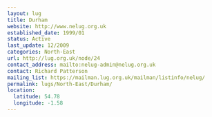 ```yaml
---
layout: lug
title: Durham
website: http://www.nelug.org.uk
established_date: 1999/01
status: Active
last_update: 12/2009
categories: North-East
url: http://lug.org.uk/node/24
contact_address: mailto:nelug-admin@nelug.org.uk
contact: Richard Patterson
mailing_list: https://mailman.lug.org.uk/mailman/listinfo/nelug/
permalink: lugs/North-East/Durham/
location:
  latitude: 54.78
  longitude: -1.58
---
```

